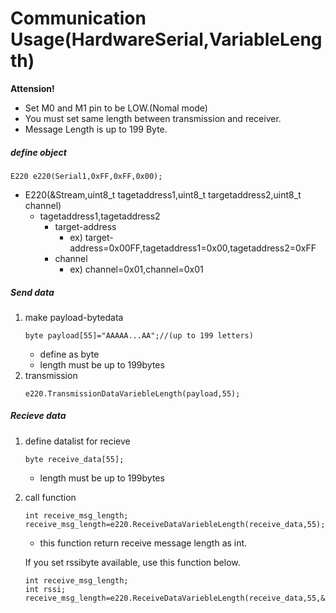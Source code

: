 # Communication Usage(HardwareSerial,VariableLength)

**Attension!**
- Set M0 and M1 pin to be LOW.(Nomal mode)
- You must set same length between transmission and receiver.
- Message Length is up to 199 Byte.

##### define object
```
E220 e220(Serial1,0xFF,0xFF,0x00);
```
- E220(&Stream,uint8_t tagetaddress1,uint8_t targetaddress2,uint8_t channel)
    - tagetaddress1,tagetaddress2
        - target-address
            - ex) target-address=0x00FF,tagetaddress1=0x00,tagetaddress2=0xFF
        - channel
            - ex) channel=0x01,channel=0x01
            
##### Send data
1. make payload-bytedata
    ```
    byte payload[55]="AAAAA...AA";//(up to 199 letters)
    ```
    - define as byte
    - length must be up to 199bytes 
1. transmission
    ```
    e220.TransmissionDataVariebleLength(payload,55);
    ```


##### Recieve data
1. define datalist for recieve
    ```
    byte receive_data[55];
    ```
    - length must be up to 199bytes
1. call function
    ```
    int receive_msg_length;
    receive_msg_length=e220.ReceiveDataVariebleLength(receive_data,55);
    ```

    - this function return receive message length as int.

    If you set rssibyte available, use this function below.
    ```
    int receive_msg_length;
    int rssi;
    receive_msg_length=e220.ReceiveDataVariebleLength(receive_data,55,&rssi);
    ```
